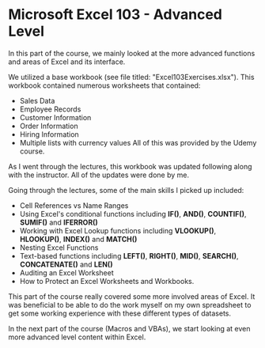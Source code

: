 # Microsoft Excel 103 - Advanced Level

In this part of the course, we mainly looked at the more advanced functions and areas of Excel and its interface.

We utilized a base workbook (see file titled: "Excel103Exercises.xlsx"). This workbook contained numerous worksheets that contained:
  - Sales Data
  - Employee Records
  - Customer Information
  - Order Information
  - Hiring Information
  - Multiple lists with currency values
All of this was provided by the Udemy course.

As I went through the lectures, this workbook was updated following along with the instructor. All of the updates were done by me.

Going through the lectures, some of the main skills I picked up included:
  - Cell References vs Name Ranges
  - Using Excel's conditional functions including **IF()**, **AND()**, **COUNTIF()**, **SUMIF()** and **IFERROR()**
  - Working with Excel Lookup functions including **VLOOKUP()**, **HLOOKUP()**, **INDEX()** and **MATCH()**
  - Nesting Excel Functions
  - Text-based functions including **LEFT()**, **RIGHT()**, **MID()**, **SEARCH()**, **CONCATENATE()** and **LEN()**
  - Auditing an Excel Worksheet
  - How to Protect an Excel Worksheets and Workbooks.
  
This part of the course really covered some more involved areas of Excel. It was beneficial to be able to do the work myself on my own spreadsheet to get some working experience with these different types of datasets.

In the next part of the course (Macros and VBAs), we start looking at even more advanced level content within Excel.
